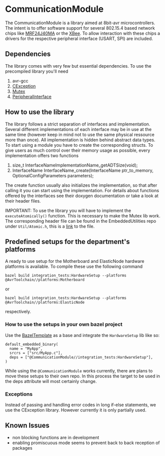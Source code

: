 # CommunicationModule
The CommunicationModule is a library aimed at 8bit-avr microcontrollers.
The intent is to offer software support for several 802.15.4 based network chips like [MRF24J40MA](https://www.microchip.com/wwwproducts/en/MRF24J40MA)
or the [XBee](https://www.digi.com/products/xbee-rf-solutions/2-4-ghz-modules/xbee-802-15-4#productsupport).
To allow interaction with these chips a drivers for the respective peripheral interface (USART, SPI) are included.

## Dependencies
The library comes with very few but essential dependencies.
To use the precompiled library you'll need
1. avr-gcc
2. [CException](https://github.com/ThrowTheSwitch/CException)
3. [Mutex](https://bitbucket.es.uni-due.de/projects/IM/repos/embedded-utilities/browse)
4. [PeripheralInterface](https://bitbucket.es.uni-due.de/projects/IM/repos/peripheralinterface/browse)

## How to use the library
The library follows a strict separation of interfaces and implementation.
Several different implementations of each interface may be in use at the same time
(however keep in mind not to use the same physical ressource more than once).
All implementation is hidden behind abstract data types. To start using a module
you have to create the corresponding structs. To give users as much control over their memory usage as possible,
every implementation offers two functions

1. size_t InterfaceNameImplementationName_getADTSize(void);
2. InterfaceName InterfaceName_create(InterfaceName ptr_to_memory, OptionalConfigParameters parameters);

The create function usually also initializes the implementation, so that after
calling it you can start using the implementation.
For details about functions offered by the interfaces see their doxygen documentation
or take a look at their header files.

IMPORTANT: To use the library you will have to implement the `executeAtomically()` function.
This is necessary to make the Mutex lib work. The corresponding header file
can be found in the EmbeddedUtilities repo under `Util/Atomic.h`, this is a
[link](https://bitbucket.es.uni-due.de/projects/IM/repos/embedded-utilities/browse/Util/Atomic.h)
to the file.

## Predefined setups for the department's platforms
A ready to use setup for the Motherboard and ElasticNode hardware
platforms is available. To compile these use the following command
    
    bazel build integration_tests:HardwareSetup --platforms @AvrToolchain//platforms:Motherboard
 
or
    
    bazel build integration_tests:HardwareSetup --platforms @AvrToolchain//platforms:ElasticNode
respectively.

### How to use the setups in your own bazel project
Use the [BazelTemplate](https://bitbucket.es.uni-due.de/projects/BT/repos/bazelctemplate/browse)
as a base and
integrate the `HardwareSetup` lib like so:
```
default_embedded_binary(
  name = "MyApp",
  srcrs = ["src/MyApp.c"],
  deps = ["@CommunicationModule//integration_tests:HardwareSetup"],
)
```
While using the `@CommunicationModule` works currently, there are
plans to move these setups to their own repo. In this process the 
target to be used in the deps attribute will most certainly change.

### Exceptions
Instead of passing and handling error codes in long if-else statements, we use
the CException library. However currently it is only partially used.

## Known Issues
* non blocking functions are in development
* enabling promiscuous mode seems to prevent back to back reception of packages